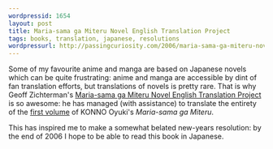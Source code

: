 ```yaml
---
wordpressid: 1654
layout: post
title: Maria-sama ga Miteru Novel English Translation Project
tags: books, translation, japanese, resolutions
wordpressurl: http://passingcuriosity.com/2006/maria-sama-ga-miteru-novel-english-translation-project/
---
```


Some of my favourite anime and manga are based on Japanese novels which can be
quite frustrating: anime and manga are accessible by dint of fan translation
efforts, but translations of novels is pretty rare. That is why Geoff
Zichterman's [Maria-sama ga Miteru Novel English Translation Project][1] is so
awesome: he has managed (with assistance) to translate the entirety of the
[first volume][2] of KONNO Oyuki's *Maria-sama ga Miteru*.

This has inspired me to make a somewhat belated new-years resolution: by the
end of 2006 I hope to be able to read this book in Japanese.

[1]: http://www.ziggr.com/mariasama/
[2]: http://www.amazon.co.jp/exec/obidos/tg/feature/-/514059/ref=amb_center-3_106850_2/249-8096671-5084306

